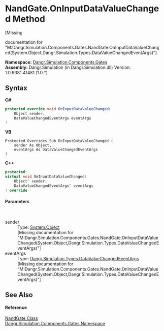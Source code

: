 # NandGate.OnInputDataValueChanged Method 
 

\[Missing <summary> documentation for "M:Dangr.Simulation.Components.Gates.NandGate.OnInputDataValueChanged(System.Object,Dangr.Simulation.Types.DataValueChangedEventArgs)"\]

**Namespace:**&nbsp;<a href="N_Dangr_Simulation_Components_Gates">Dangr.Simulation.Components.Gates</a><br />**Assembly:**&nbsp;Dangr.Simulation (in Dangr.Simulation.dll) Version: 1.0.6381.41481 (1.0.*)

## Syntax

**C#**<br />
``` C#
protected override void OnInputDataValueChanged(
	Object sender,
	DataValueChangedEventArgs eventArgs
)
```

**VB**<br />
``` VB
Protected Overrides Sub OnInputDataValueChanged ( 
	sender As Object,
	eventArgs As DataValueChangedEventArgs
)
```

**C++**<br />
``` C++
protected:
virtual void OnInputDataValueChanged(
	Object^ sender, 
	DataValueChangedEventArgs^ eventArgs
) override
```


#### Parameters
&nbsp;<dl><dt>sender</dt><dd>Type: <a href="http://msdn2.microsoft.com/en-us/library/e5kfa45b" target="_blank">System.Object</a><br />\[Missing <param name="sender"/> documentation for "M:Dangr.Simulation.Components.Gates.NandGate.OnInputDataValueChanged(System.Object,Dangr.Simulation.Types.DataValueChangedEventArgs)"\]</dd><dt>eventArgs</dt><dd>Type: <a href="T_Dangr_Simulation_Types_DataValueChangedEventArgs">Dangr.Simulation.Types.DataValueChangedEventArgs</a><br />\[Missing <param name="eventArgs"/> documentation for "M:Dangr.Simulation.Components.Gates.NandGate.OnInputDataValueChanged(System.Object,Dangr.Simulation.Types.DataValueChangedEventArgs)"\]</dd></dl>

## See Also


#### Reference
<a href="T_Dangr_Simulation_Components_Gates_NandGate">NandGate Class</a><br /><a href="N_Dangr_Simulation_Components_Gates">Dangr.Simulation.Components.Gates Namespace</a><br />